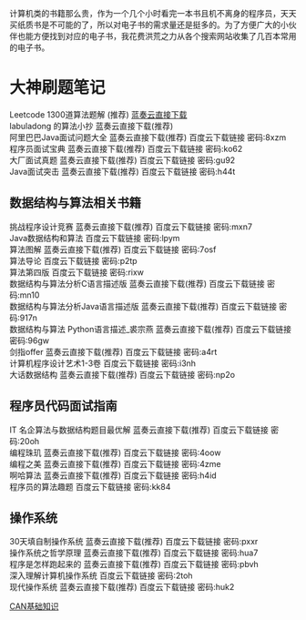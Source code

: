 计算机类的书籍那么贵，作为一个几个小时看完一本书且机不离身的程序员，天天买纸质书是不可能的了，所以对电子书的需求量还是挺多的。为了方便广大的小伙伴也能方便找到对应的电子书，我花费洪荒之力从各个搜索网站收集了几百本常用的电子书。<br>

大神刷题笔记
===
Leetcode 1300道算法题解 (推荐) [蓝奏云直接下载](https://wws.lanzoui.com/iDjtxpbhgrg "悬停显示")<br>
labuladong 的算法小抄 蓝奏云直接下载(推荐)<br>
阿里巴巴Java面试问题大全 蓝奏云直接下载(推荐) 百度云下载链接 密码:8xzm<br>
程序员面试宝典 蓝奏云直接下载(推荐) 百度云下载链接 密码:ko62<br>
大厂面试真题 蓝奏云直接下载(推荐) 百度云下载链接 密码:gu92<br>
Java面试突击 蓝奏云直接下载(推荐) 百度云下载链接 密码:h44t<br>

数据结构与算法相关书籍
--------------------
挑战程序设计竞赛 蓝奏云直接下载(推荐) 百度云下载链接 密码:mxn7<br>
Java数据结构和算法 百度云下载链接 密码:lpym<br>
算法图解 蓝奏云直接下载(推荐) 百度云下载链接 密码:7osf<br>
算法导论 百度云下载链接 密码:p2tp<br>
算法第四版 百度云下载链接 密码:rixw<br>
数据结构与算法分析C语言描述版 蓝奏云直接下载(推荐) 百度云下载链接 密码:mn10<br>
数据结构与算法分析Java语言描述版 蓝奏云直接下载(推荐) 百度云下载链接 密码:917n<br>
数据结构与算法 Python语言描述_裘宗燕 蓝奏云直接下载(推荐) 百度云下载链接 密码:96gw<br>
剑指offer 蓝奏云直接下载(推荐) 百度云下载链接 密码:a4rt<br>
计算机程序设计艺术1-3卷 百度云下载链接 密码:i3nh<br>
大话数据结构 蓝奏云直接下载(推荐) 百度云下载链接 密码:np2o<br>

程序员代码面试指南
----------------
IT 名企算法与数据结构题目最优解 蓝奏云直接下载(推荐) 百度云下载链接 密码:20oh<br>
编程珠玑 蓝奏云直接下载(推荐) 百度云下载链接 密码:4oow<br>
编程之美 蓝奏云直接下载(推荐) 百度云下载链接 密码:4zme<br>
啊哈算法 蓝奏云直接下载(推荐) 百度云下载链接 密码:h4id<br>
程序员的算法趣题 百度云下载链接 密码:kk84<br>

操作系统
----------------------
30天填自制操作系统 蓝奏云直接下载(推荐) 百度云下载链接 密码:pxxr<br>
操作系统之哲学原理 蓝奏云直接下载(推荐) 百度云下载链接 密码:hua7<br>
程序是怎样跑起来的 蓝奏云直接下载(推荐) 百度云下载链接 密码:pbvh<br>
深入理解计算机操作系统 百度云下载链接 密码:2toh<br>
现代操作系统 蓝奏云直接下载(推荐) 百度云下载链接 密码:huk2<br>

 [CAN基础知识](CAN基础知识介绍.md)
 &nbsp;

